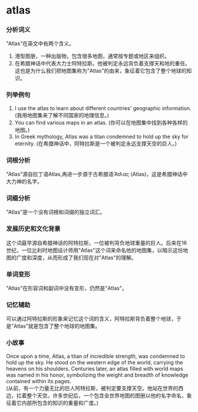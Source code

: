 # atlas

### 分析词义

  

"Atlas"在英文中有两个含义。

  

1.  港型图册，一种出版物，包含很多地图，通常按专题或地区来组织。
2.  在希腊神话中代表大力士阿特拉斯。他被判定永远背负着支撑天和地的重任。这也是为什么我们把地图集称为"Atlas"的由来，象征着它包含了整个地球的知识。

  

### 列举例句

  

1.  I use the atlas to learn about different countries' geographic information. (我用地图集来了解不同国家的地理信息。)
2.  You can find various maps in an atlas. (你可以在地图集中找到各种各样的地图。)
3.  In Greek mythology, Atlas was a titan condemned to hold up the sky for eternity. (在希腊神话中，阿特拉斯是一个被判定永远支撑天空的巨人。)

  

### 词根分析

  

"Atlas"源自拉丁语Atlas,再进一步源于古希腊语Ἄτλας (Atlas)，这是希腊神话中大力神的名字。

  

### 词缀分析

  

"Atlas"是一个没有词根和词缀的独立词汇。

  

### 发展历史和文化背景

  

这个词最早源自希腊神话的阿特拉斯，一位被判背负地球重量的巨人。后来在16世纪，一位比利时地图设计师用"Atlas"这个词来命名他的地图集，以暗示这份地图的广度和深度，从而形成了我们现在对"Atlas"的理解。

  

### 单词变形

  

"Atlas"在形容词和副词中没有变形，仍然是"Atlas"。

  

### 记忆辅助

  

可以通过阿特拉斯的形象来记忆这个词的含义，阿特拉斯背负着整个地球，于是"Atlas"就是包含了整个地球的地图集。

  

### 小故事

  

Once upon a time, Atlas, a titan of incredible strength, was condemned to hold up the sky. He stood on the western edge of the world, carrying the heavens on his shoulders. Centuries later, an atlas filled with world maps was named in his honor, symbolizing the weight and breadth of knowledge contained within its pages.  
(从前，有一个力量无比的巨人阿特拉斯，被判定要支撑天空。他站在世界的西边，扛着整个天空。许多世纪后，一个包含全世界地图的图册以他的名字命名，象征着它内部所包含的知识的重量和广度。)
